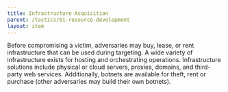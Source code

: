 ```yaml
---
title: Infrastructure Acquisition
parent: /tactics/01-resource-development
layout: item
---
```


<p>Before compromising a victim, adversaries may buy, lease, or rent infrastructure that can be used during targeting. A wide variety of infrastructure exists for hosting and orchestrating operations. Infrastructure solutions include physical or cloud servers, proxies, domains, and third-party web services. Additionally, botnets are available for theft, rent or purchase (other adversaries may build their own botnets).</p>
